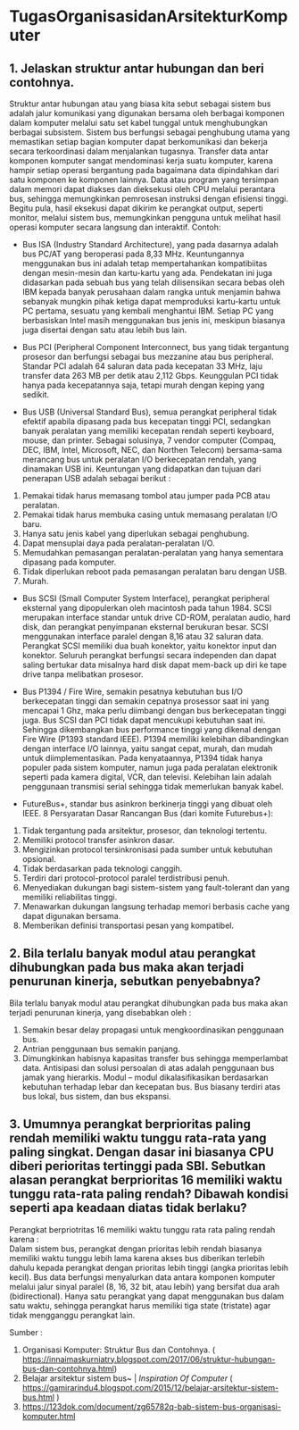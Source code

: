 # TugasOrganisasidanArsitekturKomputer

## 1. Jelaskan struktur antar hubungan dan beri contohnya.
  Struktur antar hubungan atau yang biasa kita sebut sebagai sistem bus adalah jalur komunikasi yang digunakan bersama oleh berbagai komponen dalam komputer melalui satu set kabel tunggal untuk menghubungkan berbagai subsistem. Sistem bus berfungsi sebagai penghubung utama yang memastikan setiap bagian komputer dapat berkomunikasi dan bekerja secara terkoordinasi dalam menjalankan tugasnya. Transfer data antar komponen komputer sangat mendominasi kerja suatu komputer, karena hampir setiap operasi bergantung pada bagaimana data dipindahkan dari satu komponen ke komponen lainnya. Data atau program yang tersimpan dalam memori dapat diakses dan dieksekusi oleh CPU melalui perantara bus, sehingga memungkinkan pemrosesan instruksi dengan efisiensi tinggi. Begitu pula, hasil eksekusi dapat dikirim ke perangkat output, seperti monitor, melalui sistem bus, memungkinkan pengguna untuk melihat hasil operasi komputer secara langsung dan interaktif.
Contoh:
- Bus ISA (Industry Standard Architecture), yang pada dasarnya adalah bus PC/AT yang beroperasi pada 8,33 MHz. Keuntungannya menggunakan bus ini adalah tetap mempertahankan kompatibiitas dengan mesin-mesin dan kartu-kartu yang ada. Pendekatan ini juga didasarkan pada sebuah bus yang telah dilisensikan secara bebas oleh IBM kepada banyak perusahaan dalam rangka untuk menjamin bahwa sebanyak mungkin pihak ketiga dapat memproduksi kartu-kartu untuk PC pertama, sesuatu yang kembali menghantui IBM. Setiap PC yang berbasiskan Intel masih menggunakan bus jenis ini, meskipun biasanya juga disertai dengan satu atau lebih bus lain.

- Bus PCI (Peripheral Component Interconnect, bus yang tidak tergantung prosesor dan berfungsi sebagai bus mezzanine atau bus peripheral. Standar PCI adalah 64 saluran data pada kecepatan 33 MHz, laju transfer data 263 MB per detik atau 2,112 Gbps. Keunggulan PCI tidak hanya pada kecepatannya saja, tetapi murah dengan keping yang sedikit.

- Bus USB (Universal Standard Bus), semua perangkat peripheral tidak efektif apabila dipasang pada bus kecepatan tinggi PCI, sedangkan banyak peralatan yang memiliki kecepatan rendah seperti keyboard, mouse, dan printer. Sebagai solusinya, 7 vendor computer (Compaq, DEC, IBM, Intel, Microsoft, NEC, dan Northen Telecom) bersama-sama merancang bus untuk peralatan I/O berkecepatan rendah, yang dinamakan USB ini. Keuntungan yang didapatkan dan tujuan dari penerapan USB adalah sebagai berikut : 
1. Pemakai tidak harus memasang tombol atau jumper pada PCB atau peralatan.
2. Pemakai tidak harus membuka casing untuk memasang peralatan I/O baru. 
3. Hanya satu jenis kabel yang diperlukan sebagai penghubung. 
4. Dapat mensuplai daya pada peralatan-peralatan I/O. 
5. Memudahkan pemasangan peralatan-peralatan yang hanya sementara dipasang pada komputer. 
6. Tidak diperlukan reboot pada pemasangan peralatan baru dengan USB. 
7. Murah.
   
- Bus SCSI (Small Computer System Interface), perangkat peripheral eksternal yang dipopulerkan oleh macintosh pada tahun 1984. SCSI merupakan interface standar untuk drive CD-ROM, peralatan audio, hard disk, dan perangkat penyimpanan eksternal berukuran besar. SCSI menggunakan interface paralel dengan 8,16 atau 32 saluran data. Perangkat SCSI memiliki dua buah konektor, yaitu konektor input dan konektor. Seluruh perangkat berfungsi secara independen dan dapat saling bertukar data misalnya hard disk dapat mem-back up diri ke tape drive tanpa melibatkan prosesor.

- Bus P1394 / Fire Wire, semakin pesatnya kebutuhan bus I/O berkecepatan tinggi dan semakin cepatnya prosessor saat ini yang mencapai 1 Ghz, maka perlu diimbangi dengan bus berkecepatan tinggi juga. Bus SCSI dan PCI tidak dapat mencukupi kebutuhan saat ini. Sehingga dikembangkan bus performance tinggi yang dikenal dengan Fire Wire (P1393 standard IEEE). P1394 memiliki kelebihan dibandingkan dengan interface I/O lainnya, yaitu sangat cepat, murah, dan mudah untuk diimplementasikan. Pada kenyataannya, P1394 tidak hanya populer pada sistem komputer, namun juga pada peralatan elektronik seperti pada kamera digital, VCR, dan televisi. Kelebihan lain adalah penggunaan transmisi serial sehingga tidak memerlukan banyak kabel.

- FutureBus+, standar bus asinkron berkinerja tinggi yang dibuat oleh IEEE. 8 Persyaratan Dasar Rancangan Bus (dari komite Futurebus+):
1. Tidak tergantung pada arsitektur, prosesor, dan teknologi tertentu.
2. Memiliki protocol transfer asinkron dasar.
3. Mengizinkan protocol tersinkronisasi pada sumber untuk kebutuhan opsional.
4. Tidak berdasarkan pada teknologi canggih.
5. Terdiri dari protocol-protocol paralel terdistribusi penuh.
6. Menyediakan dukungan bagi sistem-sistem yang fault-tolerant dan yang memiliki reliabilitas tinggi.
7. Menawarkan dukungan langsung terhadap memori berbasis cache yang dapat digunakan bersama.
8. Memberikan definisi transportasi pesan yang kompatibel.

## 2. ⁠Bila terlalu banyak modul atau perangkat dihubungkan pada bus maka akan terjadi penurunan kinerja, sebutkan penyebabnya?
 Bila  terlalu  banyak  modul  atau  perangkat  dihubungkan  pada  bus  maka  akan terjadi penurunan kinerja, yang disebabkan oleh :  
 1. Semakin besar delay propagasi untuk mengkoordinasikan penggunaan bus.
 2. Antrian penggunaan bus semakin panjang.
 3. Dimungkinkan habisnya kapasitas transfer bus sehingga memperlambat data.
Antisipasi  dan  solusi  persoalan  di  atas  adalah  penggunaan  bus  jamak  yang  hierarkis. Modul  –  modul  dikalasifikasikan         berdasarkan  kebutuhan terhadap lebar dan kecepatan bus. Bus biasany terdiri atas bus lokal, bus sistem, dan bus ekspansi. 

## 3. ⁠Umumnya perangkat berprioritas paling rendah memiliki waktu tunggu rata-rata yang paling singkat. Dengan dasar ini biasanya CPU diberi perioritas tertinggi pada SBI. Sebutkan alasan perangkat berprioritas 16 memiliki waktu tunggu rata-rata paling rendah? Dibawah kondisi seperti apa keadaan diatas tidak berlaku?
Perangkat berpriotritas 16 memiliki waktu tunggu rata rata paling rendah  karena :  
  Dalam sistem bus, perangkat dengan prioritas lebih rendah biasanya memiliki waktu tunggu lebih lama karena akses bus diberikan terlebih dahulu kepada perangkat dengan prioritas lebih tinggi (angka prioritas lebih kecil). Bus data berfungsi menyalurkan data antara komponen komputer melalui jalur sinyal paralel (8, 16, 32 bit, atau lebih) yang bersifat dua arah (bidirectional). Hanya satu perangkat yang dapat menggunakan bus dalam satu waktu, sehingga perangkat harus memiliki tiga state (tristate) agar tidak mengganggu perangkat lain.

Sumber :
  1. Organisasi Komputer: Struktur Bus dan Contohnya. ( https://innaimaskurniatry.blogspot.com/2017/06/struktur-hubungan-bus-dan-contohnya.html)
  2. Belajar arsitektur sistem bus~ | *Inspiration Of Computer* ( https://gamirarindu4.blogspot.com/2015/12/belajar-arsitektur-sistem-bus.html )
  3. https://123dok.com/document/zg65782q-bab-sistem-bus-organisasi-komputer.html
